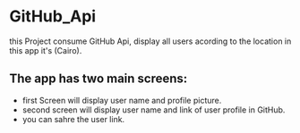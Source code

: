 # GitHub_Api

this Project consume GitHub Api, display all users acording to the location in this app it's (Cairo).

## The app has two main screens:

   - first Screen will display user name and profile picture.<br/>
   - second screen will display user name and link of user profile in GitHub.<br/>
   - you can sahre the user link.<br/>


